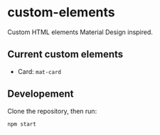 # custom-elements

Custom HTML elements Material Design inspired.

## Current custom elements

-  Card: `mat-card`

## Developement

Clone the repository, then run:

```sh
npm start
```
